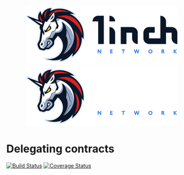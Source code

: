 <div align="center">
    <img src="https://github.com/1inch/delegating/blob/master/.github/1inch_github_w.svg#gh-light-mode-only">
    <img src="https://github.com/1inch/delegating/blob/master/.github/1inch_github_b.svg#gh-dark-mode-only">
</div>

# Delegating contracts

[![Build Status](https://github.com/1inch/delegating/workflows/CI/badge.svg)](https://github.com/1inch/delegating/actions)
[![Coverage Status](https://codecov.io/gh/1inch/delegating/branch/master/graph/badge.svg?token=FSFTJPS41S)](https://codecov.io/gh/1inch/delegating)
